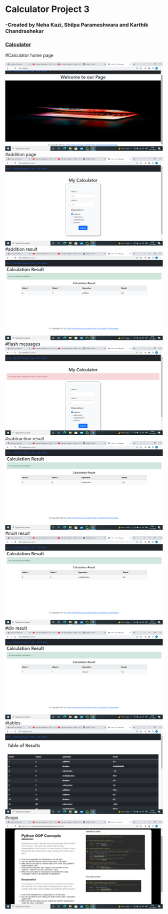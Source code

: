 # Calculator Project 3

### -Created by Neha Kazi, Shilpa Parameshwara and Karthik Chandrashekar

### [Calculator](https://youtu.be/WfqhQGAwGXc)

#Calculator home page

![home page](web_screenshot/Screenshot%20(28).png)
#addition page
![addition page](web_screenshot/Screenshot%20(29).png)
#addition result
![addition result page](web_screenshot/Screenshot%20(30).png)
#flash messages
![flash page](web_screenshot/Screenshot%20(31).png)
#subtraction result
![sub page](web_screenshot/Screenshot%20(34).png)
#mult result
![mult page](web_screenshot/Screenshot%20(36).png)
#div result
![div page](web_screenshot/Screenshot%20(38).png)
#tables
![table page](web_screenshot/Screenshot%20(39).png)
#oops 
![oops page](web_screenshot/Screenshot%20(40).png)
